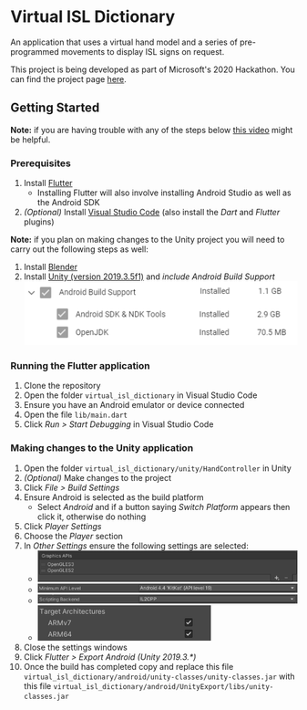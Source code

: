 # Virtual ISL Dictionary

An application that uses a virtual hand model and a series of pre-programmed movements to display ISL signs on request.

This project is being developed as part of Microsoft's 2020 Hackathon. You can find the project page [here](https://garagehackbox.azurewebsites.net/hackathons/2107/projects/92241).

## Getting Started

**Note:** if you are having trouble with any of the steps below [this video](https://www.youtube.com/watch?v=NJAg9C1YdfI) might be helpful.

### Prerequisites

1. Install [Flutter](https://flutter.dev/docs/get-started/install/windows)
    - Installing Flutter will also involve installing Android Studio as well as the Android SDK
2. *(Optional)* Install [Visual Studio Code](https://code.visualstudio.com/download) (also install the *Dart* and *Flutter* plugins)

**Note:** if you plan on making changes to the Unity project you will need to carry out the following steps as well:

1. Install [Blender](https://www.blender.org/download/)
2. Install [Unity (version 2019.3.5f1)](https://unity.com/releases/2019-3) and *include Android Build Support*
    ![Android Build Support](resources/docs/images/android_build_support.png)

### Running the Flutter application

1. Clone the repository
2. Open the folder `virtual_isl_dictionary` in Visual Studio Code
3. Ensure you have an Android emulator or device connected
4. Open the file `lib/main.dart`
5. Click *Run > Start Debugging* in Visual Studio Code

### Making changes to the Unity application

1. Open the folder `virtual_isl_dictionary/unity/HandController` in Unity
2. *(Optional)* Make changes to the project
3. Click *File > Build Settings*
4. Ensure Android is selected as the build platform
    - Select *Android* and if a button saying *Switch Platform* appears then click it, otherwise do nothing
5. Click *Player Settings*
6. Choose the *Player* section
7. In *Other Settings* ensure the following settings are selected:
    - ![Graphics APIs](resources/docs/images/build_settings_graphics_apis.png)
    - ![Minimum API level](resources/docs/images/build_settings_min_api.png)
    - ![Scripting backend](resources/docs/images/build_settings_scripting_backend.png)
    - ![Target architectures](resources/docs/images/build_settings_architectures.png)
8. Close the settings windows
9. Click *Flutter > Export Android (Unity 2019.3.\*)*
10. Once the build has completed copy and replace this file `virtual_isl_dictionary/android/unity-classes/unity-classes.jar` with this file `virtual_isl_dictionary/android/UnityExport/libs/unity-classes.jar`
